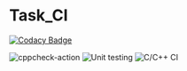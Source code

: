 # Task_CI

[![Codacy Badge](https://api.codacy.com/project/badge/Grade/43d7792707794226ac9d884cb394a6fe)](https://app.codacy.com/manual/99002585/Task_CI?utm_source=github.com&utm_medium=referral&utm_content=99002585/Task_CI&utm_campaign=Badge_Grade_Dashboard)

![cppcheck-action](https://github.com/99002585/Task_CI/workflows/cppcheck-action/badge.svg)
![Unit testing](https://github.com/99002585/Task_CI/workflows/Unit%20testing/badge.svg)
![C/C++ CI](https://github.com/99002585/Task_CI/workflows/C/C++%20CI/badge.svg)
